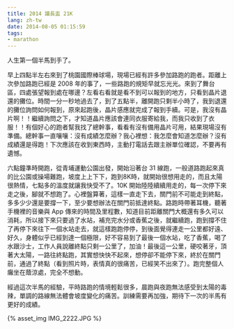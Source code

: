 ```yaml
---
title: 2014 議長盃 21K
lang: zh-tw
date: 2014-08-05 01:15:59
tags:
- marathon
---
```


人生第一個半馬到手了。

早上四點半左右來到了桃園國際棒球場，現場已經有許多參加路跑的跑者。距離上次參加路跑已經是 2008 年的事了，一些路跑的規矩早就忘光光。來到了舞台區，四處張望報到處在哪邊？左看右看就是看不到可以報到的地方，只看到晶片退還的攤位。時間一分一秒地過去了，到了五點半，離開跑只剩半小時了，我到退還的攤位詢問如何報到，原來起跑後，晶片感應就完成了報到手續。可是，我沒有晶片啊！！繼續詢問之下，才知道晶片應該會連同衣服寄給我，而我只收到了衣服！！有個好心的跑者幫我找了總幹事，看看有沒有備用晶片可用，結果現場沒有準備。總幹事一直嚷嚷：沒有成績怎麼辦？我心裡想：我怎麼會知道怎麼辦？沒有成績還是得跑！下次應該在收到東西時，主動打電話去跟主辦單位確認，不要再有遺憾。

六點鐘準時開跑，從青埔運動公園出發，開始沿著台 31 線跑，一般道路跑起來真的比公園或操場難跑，坡度上上下下，跑到8K時，就開始很想用走的，而且太陽很熱情，七點多的溫度就讓我快受不了。10K 開始陸陸續續用走的，每一次停下來走之後，腳就不想跑了。心裡盤算著，這樣一直走下去，關門前不可能走到終點，多多少少還是要撐一下，至少要想辦法在關門前抵達終點。路跑時帶著耳機，聽著手機裡的音樂與 App 傳來的時間及里程數，知道目前距離關門大概還有多久可以消耗，所以接下來只要過了水站，補充完水分或香蕉之後，就繼續跑，跑到撐不住了再停下來往下一個水站走去，就這樣跑跑停停，到後面覺得連走一公里都好遠、好久，身體似乎已經到達一個極限，好不容易到了最後一個水站，吃了香蕉，喝了水跟沙士，工作人員說離終點只剩一公里了，加油！最後這一公里，硬咬著牙，頂著大太陽，一路往終點跑，其實想快快不起來，想停卻不能停下來，終於在關門前，通過了終點（看到照片時，表情真的很痛苦，已經笑不出來了）。跑完整個人癱坐在蔭涼處，完全不想動。

經過這次半馬的經驗，平時路跑的情境輕鬆很多，晨跑與夜跑無法感受到太陽的毒辣，單調的路線無法體會坡度變化的痛苦。訓練需要再加強，期待下一次的半馬有更好的成績。

{% asset_img IMG_2222.JPG %}
